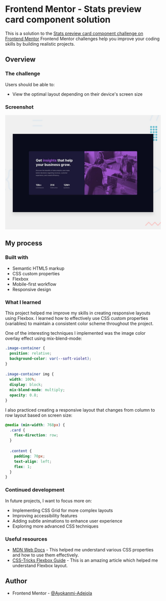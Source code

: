 # Frontend Mentor - Stats preview card component solution

This is a solution to the [Stats preview card component challenge on Frontend Mentor](https://www.frontendmentor.io/challenges/stats-preview-card-component-8JqbgoU62) Frontend Mentor challenges help you improve your coding skills by building realistic projects.


## Overview

### The challenge

Users should be able to:

- View the optimal layout depending on their device's screen size

### Screenshot

![](./design/desktop-preview.jpg)


## My process

### Built with

- Semantic HTML5 markup
- CSS custom properties
- Flexbox
- Mobile-first workflow
- Responsive design

### What I learned

This project helped me improve my skills in creating responsive layouts using Flexbox. I learned how to effectively use CSS custom properties (variables) to maintain a consistent color scheme throughout the project.

One of the interesting techniques I implemented was the image color overlay effect using mix-blend-mode:

```css
.image-container {
  position: relative;
  background-color: var(--soft-violet);
}

.image-container img {
  width: 100%;
  display: block;
  mix-blend-mode: multiply;
  opacity: 0.8;
}
```

I also practiced creating a responsive layout that changes from column to row layout based on screen size:

```css
@media (min-width: 768px) {
  .card {
    flex-direction: row;
  }

  .content {
    padding: 70px;
    text-align: left;
    flex: 1;
  }
}
```

### Continued development

In future projects, I want to focus more on:

- Implementing CSS Grid for more complex layouts
- Improving accessibility features
- Adding subtle animations to enhance user experience
- Exploring more advanced CSS techniques

### Useful resources

- [MDN Web Docs](https://developer.mozilla.org/en-US/) - This helped me understand various CSS properties and how to use them effectively.
- [CSS-Tricks Flexbox Guide](https://css-tricks.com/snippets/css/a-guide-to-flexbox/) - This is an amazing article which helped me understand Flexbox layout.

## Author

- Frontend Mentor - [@Ayokanmi-Adejola](https://www.frontendmentor.io/profile/Ayokanmi-Adejola)
